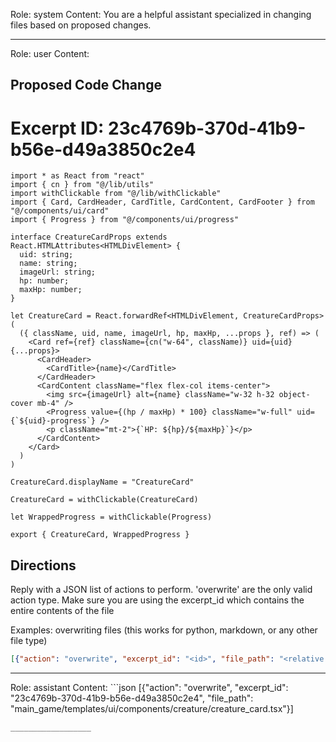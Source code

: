 Role: system
Content: You are a helpful assistant specialized in changing files based on proposed changes.
__________________
Role: user
Content: 
## Proposed Code Change
# Excerpt ID: 23c4769b-370d-41b9-b56e-d49a3850c2e4
```main_game/templates/ui/components/creature/creature_card.tsx
import * as React from "react"
import { cn } from "@/lib/utils"
import withClickable from "@/lib/withClickable"
import { Card, CardHeader, CardTitle, CardContent, CardFooter } from "@/components/ui/card"
import { Progress } from "@/components/ui/progress"

interface CreatureCardProps extends React.HTMLAttributes<HTMLDivElement> {
  uid: string;
  name: string;
  imageUrl: string;
  hp: number;
  maxHp: number;
}

let CreatureCard = React.forwardRef<HTMLDivElement, CreatureCardProps>(
  ({ className, uid, name, imageUrl, hp, maxHp, ...props }, ref) => (
    <Card ref={ref} className={cn("w-64", className)} uid={uid} {...props}>
      <CardHeader>
        <CardTitle>{name}</CardTitle>
      </CardHeader>
      <CardContent className="flex flex-col items-center">
        <img src={imageUrl} alt={name} className="w-32 h-32 object-cover mb-4" />
        <Progress value={(hp / maxHp) * 100} className="w-full" uid={`${uid}-progress`} />
        <p className="mt-2">{`HP: ${hp}/${maxHp}`}</p>
      </CardContent>
    </Card>
  )
)

CreatureCard.displayName = "CreatureCard"

CreatureCard = withClickable(CreatureCard)

let WrappedProgress = withClickable(Progress)

export { CreatureCard, WrappedProgress }
```

## Directions
Reply with a JSON list of actions to perform. 'overwrite' are the only valid action type. 
Make sure you are using the excerpt_id which contains the entire contents of the file

Examples:
overwriting files (this works for python, markdown, or any other file type)
```json output_example1
[{"action": "overwrite", "excerpt_id": "<id>", "file_path": "<relative file path>"}]
```

__________________
Role: assistant
Content: ```json
[{"action": "overwrite", "excerpt_id": "23c4769b-370d-41b9-b56e-d49a3850c2e4", "file_path": "main_game/templates/ui/components/creature/creature_card.tsx"}]
```
__________________
